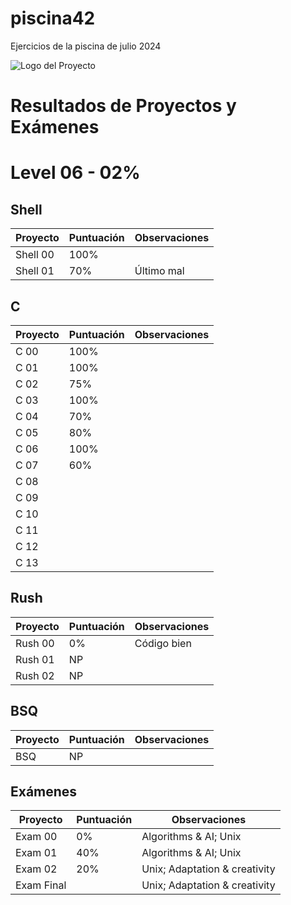 # piscina42
Ejercicios de la piscina de julio 2024

![Logo del Proyecto](https://www.42madrid.com/wp-content/uploads/2020/05/42-Madrid-Quiz-1366x621.jpg)

# Resultados de Proyectos y Exámenes

# Level  06 -  02%

## Shell

| Proyecto   | Puntuación | Observaciones            |
|------------|------------|--------------------------|
| Shell 00   | 100%       |                          |
| Shell 01   | 70%        |       Último mal         |

## C

| Proyecto   | Puntuación | Observaciones                   |
|------------|------------|---------------------------------|
| C 00       | 100%       |                                 |
| C 01       | 100%       |                                 |
| C 02       | 75%        |                                 |
| C 03       | 100%       |                                 |
| C 04       | 70%        |                                 |
| C 05       | 80%        |                                 |
| C 06       | 100%       |                                 |
| C 07       | 60%        |                                 |
| C 08       |            |                                 |
| C 09       |            |                                 |
| C 10       |            |                                 |
| C 11       |            |                                 |
| C 12       |            |                                 |
| C 13       |            |                                 |

## Rush

| Proyecto   | Puntuación | Observaciones            |
|------------|------------|--------------------------|
| Rush 00    | 0%         | Código bien              |
| Rush 01    | NP         |                          |
| Rush 02    | NP         |                          |

## BSQ

| Proyecto   | Puntuación | Observaciones            |
|------------|------------|--------------------------|
| BSQ        | NP         |                          |

## Exámenes

| Proyecto     | Puntuación | Observaciones                |
|--------------|------------|------------------------------|
| Exam 00      | 0%         |  Algorithms & AI; Unix       |
| Exam 01      | 40%        |  Algorithms & AI; Unix       |
| Exam 02      | 20%        |Unix; Adaptation & creativity |
| Exam Final   |            |Unix; Adaptation & creativity |
